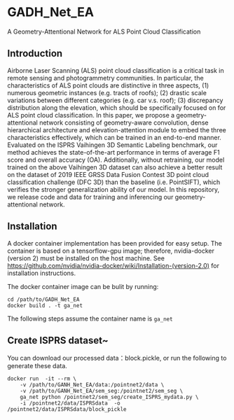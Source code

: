 # GADH_Net_EA
 A Geometry-Attentional Network for ALS Point Cloud Classification
## Introduction
Airborne Laser Scanning (ALS) point cloud classification is a critical task in remote sensing and
photogrammetry communities. In particular, the characteristics of ALS point clouds are distinctive
in three aspects, (1) numerous geometric instances (e.g. tracts of roofs); (2) drastic scale variations
between different categories (e.g. car v.s. roof); (3) discrepancy distribution along the elevation,
which should be specifically focused on for ALS point cloud classification. In this paper, we propose
a geometry-attentional network consisting of geometry-aware convolution, dense hierarchical architecture
and elevation-attention module to embed the three characteristics effectively, which can be
trained in an end-to-end manner. Evaluated on the ISPRS Vaihingen 3D Semantic Labeling benchmark,
our method achieves the state-of-the-art performance in terms of average F1 score and overall
accuracy (OA). Additionally, without retraining, our model trained on the above Vaihingen 3D dataset
can also achieve a better result on the dataset of 2019 IEEE GRSS Data Fusion Contest 3D point cloud
classification challenge (DFC 3D) than the baseline (i.e. PointSIFT), which verifies the stronger generalization
ability of our model.
In this repository, we release code and data for training and inferencing our geometry-attentional network.
## Installation
A docker container implementation has been provided for easy setup. The container is based on a tensorflow-gpu image; therefore, nvidia-docker (version 2) must be installed on the host machine. See https://github.com/nvidia/nvidia-docker/wiki/Installation-(version-2.0) for installation instructions.

The docker container image can be bulit by running:
```
cd /path/to/GADH_Net_EA
docker build . -t ga_net
```
The following steps assume the container name is ```ga_net```

## Create ISPRS dataset~
You can download our processed data：block.pickle, or run the following to generate these data.
```
docker run  -it --rm \
    -v /path/to/GANH_Net_EA/data:/pointnet2/data \
    -v /path/to/GANH_Net_EA/sem_seg:/pointnet2/sem_seg \
    ga_net python /pointnet2/sem_seg/create_ISPRS_mydata.py \
    -i /pointnet2/data/ISPRSdata  -o /pointnet2/data/ISPRSdata/block_pickle
```

